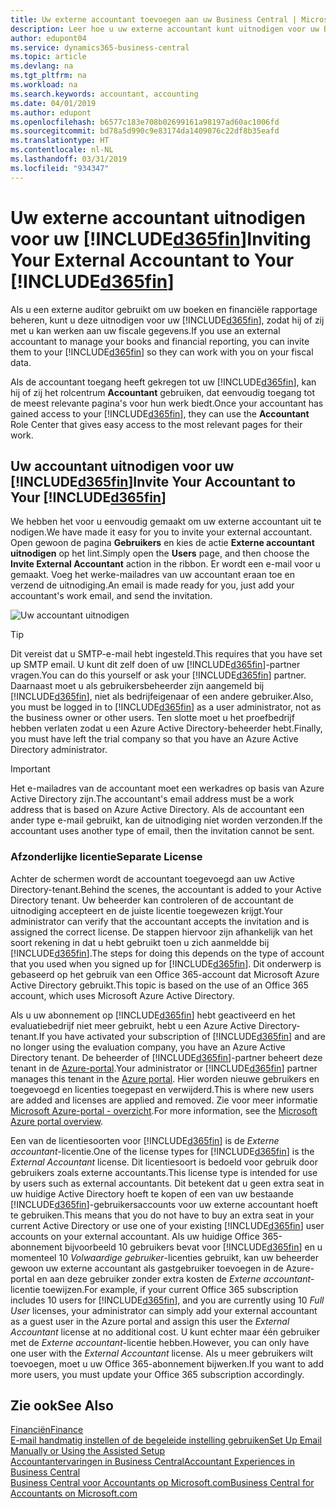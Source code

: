 ```yaml
---
title: Uw externe accountant toevoegen aan uw Business Central | Microsoft Docs
description: Leer hoe u uw externe accountant kunt uitnodigen voor uw Business Central.
author: edupont04
ms.service: dynamics365-business-central
ms.topic: article
ms.devlang: na
ms.tgt_pltfrm: na
ms.workload: na
ms.search.keywords: accountant, accounting
ms.date: 04/01/2019
ms.author: edupont
ms.openlocfilehash: b6577c183e708b02699161a98197ad60ac1006fd
ms.sourcegitcommit: bd78a5d990c9e83174da1409076c22df8b35eafd
ms.translationtype: HT
ms.contentlocale: nl-NL
ms.lasthandoff: 03/31/2019
ms.locfileid: "934347"
---
```

# <a name="inviting-your-external-accountant-to-your-included365finincludesd365finmdmd"></a><span data-ttu-id="05b05-103">Uw externe accountant uitnodigen voor uw [!INCLUDE[d365fin](includes/d365fin_md.md)]</span><span class="sxs-lookup"><span data-stu-id="05b05-103">Inviting Your External Accountant to Your [!INCLUDE[d365fin](includes/d365fin_md.md)]</span></span>
<span data-ttu-id="05b05-104">Als u een externe auditor gebruikt om uw boeken en financiële rapportage beheren, kunt u deze uitnodigen voor uw [!INCLUDE[d365fin](includes/d365fin_md.md)], zodat hij of zij met u kan werken aan uw fiscale gegevens.</span><span class="sxs-lookup"><span data-stu-id="05b05-104">If you use an external accountant to manage your books and financial reporting, you can invite them to your [!INCLUDE[d365fin](includes/d365fin_md.md)] so they can work with you on your fiscal data.</span></span>

<span data-ttu-id="05b05-105">Als de accountant toegang heeft gekregen tot uw [!INCLUDE[d365fin](includes/d365fin_md.md)], kan hij of zij het rolcentrum **Accountant** gebruiken, dat eenvoudig toegang tot de meest relevante pagina's voor hun werk biedt.</span><span class="sxs-lookup"><span data-stu-id="05b05-105">Once your accountant has gained access to your [!INCLUDE[d365fin](includes/d365fin_md.md)], they can use the **Accountant** Role Center that gives easy access to the most relevant pages for their work.</span></span>  

## <a name="invite-your-accountant-to-your-included365finincludesd365finmdmd"></a><span data-ttu-id="05b05-106">Uw accountant uitnodigen voor uw [!INCLUDE[d365fin](includes/d365fin_md.md)]</span><span class="sxs-lookup"><span data-stu-id="05b05-106">Invite Your Accountant to Your [!INCLUDE[d365fin](includes/d365fin_md.md)]</span></span>

<span data-ttu-id="05b05-107">We hebben het voor u eenvoudig gemaakt om uw externe accountant uit te nodigen.</span><span class="sxs-lookup"><span data-stu-id="05b05-107">We have made it easy for you to invite your external accountant.</span></span> <span data-ttu-id="05b05-108">Open gewoon de pagina **Gebruikers** en kies de actie **Externe accountant uitnodigen** op het lint.</span><span class="sxs-lookup"><span data-stu-id="05b05-108">Simply open the **Users** page, and then choose the **Invite External Accountant** action in the ribbon.</span></span> <span data-ttu-id="05b05-109">Er wordt een e-mail voor u gemaakt. Voeg het werke-mailadres van uw accountant eraan toe en verzend de uitnodiging.</span><span class="sxs-lookup"><span data-stu-id="05b05-109">An email is made ready for you, just add your accountant's work email, and send the invitation.</span></span>  

![Uw accountant uitnodigen](./media/finance-invite-accountant/invite-accountant.png)

> [!TIP]  
>  <span data-ttu-id="05b05-111">Dit vereist dat u SMTP-e-mail hebt ingesteld.</span><span class="sxs-lookup"><span data-stu-id="05b05-111">This requires that you have set up SMTP email.</span></span> <span data-ttu-id="05b05-112">U kunt dit zelf doen of uw [!INCLUDE[d365fin](includes/d365fin_md.md)]-partner vragen.</span><span class="sxs-lookup"><span data-stu-id="05b05-112">You can do this yourself or ask your [!INCLUDE[d365fin](includes/d365fin_md.md)] partner.</span></span> <span data-ttu-id="05b05-113">Daarnaast moet u als gebruikersbeheerder zijn aangemeld bij [!INCLUDE[d365fin](includes/d365fin_md.md)], niet als bedrijfeigenaar of een andere gebruiker.</span><span class="sxs-lookup"><span data-stu-id="05b05-113">Also, you must be logged in to [!INCLUDE[d365fin](includes/d365fin_md.md)] as a user administrator, not as the business owner or other users.</span></span> <span data-ttu-id="05b05-114">Ten slotte moet u het proefbedrijf hebben verlaten zodat u een Azure Active Directory-beheerder hebt.</span><span class="sxs-lookup"><span data-stu-id="05b05-114">Finally, you must have left the trial company so that you have an Azure Active Directory administrator.</span></span>  

> [!IMPORTANT]  
> <span data-ttu-id="05b05-115">Het e-mailadres van de accountant moet een werkadres op basis van Azure Active Directory zijn.</span><span class="sxs-lookup"><span data-stu-id="05b05-115">The accountant's email address must be a work address that is based on Azure Active Directory.</span></span> <span data-ttu-id="05b05-116">Als de accountant een ander type e-mail gebruikt, kan de uitnodiging niet worden verzonden.</span><span class="sxs-lookup"><span data-stu-id="05b05-116">If the accountant uses another type of email, then the invitation cannot be sent.</span></span>  

### <a name="separate-license"></a><span data-ttu-id="05b05-117">Afzonderlijke licentie</span><span class="sxs-lookup"><span data-stu-id="05b05-117">Separate License</span></span>
<span data-ttu-id="05b05-118">Achter de schermen wordt de accountant toegevoegd aan uw Active Directory-tenant.</span><span class="sxs-lookup"><span data-stu-id="05b05-118">Behind the scenes, the accountant is added to your Active Directory tenant.</span></span> <span data-ttu-id="05b05-119">Uw beheerder kan controleren of de accountant de uitnodiging accepteert en de juiste licentie toegewezen krijgt.</span><span class="sxs-lookup"><span data-stu-id="05b05-119">Your administrator can verify that the accountant accepts the invitation and is assigned the correct license.</span></span> <span data-ttu-id="05b05-120">De stappen hiervoor zijn afhankelijk van het soort rekening in dat u hebt gebruikt toen u zich aanmeldde bij [!INCLUDE[d365fin](includes/d365fin_md.md)].</span><span class="sxs-lookup"><span data-stu-id="05b05-120">The steps for doing this depends on the type of account that you used when you signed up for [!INCLUDE[d365fin](includes/d365fin_md.md)].</span></span> <span data-ttu-id="05b05-121">Dit onderwerp is gebaseerd op het gebruik van een Office 365-account dat Microsoft Azure Active Directory gebruikt.</span><span class="sxs-lookup"><span data-stu-id="05b05-121">This topic is based on the use of an Office 365 account, which uses Microsoft Azure Active Directory.</span></span>  

<span data-ttu-id="05b05-122">Als u uw abonnement op [!INCLUDE[d365fin](includes/d365fin_md.md)] hebt geactiveerd en het evaluatiebedrijf niet meer gebruikt, hebt u een Azure Active Directory-tenant.</span><span class="sxs-lookup"><span data-stu-id="05b05-122">If you have activated your subscription of [!INCLUDE[d365fin](includes/d365fin_md.md)] and are no longer using the evaluation company, you have an Azure Active Directory tenant.</span></span> <span data-ttu-id="05b05-123">De beheerder of [!INCLUDE[d365fin](includes/d365fin_md.md)]-partner beheert deze tenant in de [Azure-portal](https://portal.azure.com).</span><span class="sxs-lookup"><span data-stu-id="05b05-123">Your administrator or [!INCLUDE[d365fin](includes/d365fin_md.md)] partner manages this tenant in the [Azure portal](https://portal.azure.com).</span></span> <span data-ttu-id="05b05-124">Hier worden nieuwe gebruikers en toegevoegd en licenties toegepast en verwijderd.</span><span class="sxs-lookup"><span data-stu-id="05b05-124">This is where new users are added and licenses are applied and removed.</span></span> <span data-ttu-id="05b05-125">Zie voor meer informatie [Microsoft Azure-portal - overzicht](https://docs.microsoft.com/en-us/azure/azure-portal-overview).</span><span class="sxs-lookup"><span data-stu-id="05b05-125">For more information, see the [Microsoft Azure portal overview](https://docs.microsoft.com/en-us/azure/azure-portal-overview).</span></span>  

<span data-ttu-id="05b05-126">Een van de licentiesoorten voor [!INCLUDE[d365fin](includes/d365fin_md.md)] is de *Externe accountant*-licentie.</span><span class="sxs-lookup"><span data-stu-id="05b05-126">One of the license types for [!INCLUDE[d365fin](includes/d365fin_md.md)] is the *External Accountant* license.</span></span> <span data-ttu-id="05b05-127">Dit licentiesoort is bedoeld voor gebruik door gebruikers zoals externe accountants.</span><span class="sxs-lookup"><span data-stu-id="05b05-127">This license type is intended for use by users such as external accountants.</span></span> <span data-ttu-id="05b05-128">Dit betekent dat u geen extra seat in uw huidige Active Directory hoeft te kopen of een van uw bestaande [!INCLUDE[d365fin](includes/d365fin_md.md)]-gebruikersaccounts voor uw externe accountant hoeft te gebruiken.</span><span class="sxs-lookup"><span data-stu-id="05b05-128">This means that you do not have to buy an extra seat in your current Active Directory or use one of your existing [!INCLUDE[d365fin](includes/d365fin_md.md)] user accounts on your external accountant.</span></span> <span data-ttu-id="05b05-129">Als uw huidige Office 365-abonnement bijvoorbeeld 10 gebruikers bevat voor [!INCLUDE[d365fin](includes/d365fin_md.md)] en u momenteel 10 *Volwaardige gebruiker*-licenties gebruikt, kan uw beheerder gewoon uw externe accountant als gastgebruiker toevoegen in de Azure-portal en aan deze gebruiker zonder extra kosten de *Externe accountant*-licentie toewijzen.</span><span class="sxs-lookup"><span data-stu-id="05b05-129">For example, if your current Office 365 subscription includes 10 users for [!INCLUDE[d365fin](includes/d365fin_md.md)], and you are currently using 10 *Full User* licenses, your administrator can simply add your external accountant as a guest user in the Azure portal and assign this user the *External Accountant* license at no additional cost.</span></span> <span data-ttu-id="05b05-130">U kunt echter maar één gebruiker met de *Externe accountant*-licentie hebben.</span><span class="sxs-lookup"><span data-stu-id="05b05-130">However, you can only have one user with the *External Accountant* license.</span></span> <span data-ttu-id="05b05-131">Als u meer gebruikers wilt toevoegen, moet u uw Office 365-abonnement bijwerken.</span><span class="sxs-lookup"><span data-stu-id="05b05-131">If you want to add more users, you must update your Office 365 subscription accordingly.</span></span>  

## <a name="see-also"></a><span data-ttu-id="05b05-132">Zie ook</span><span class="sxs-lookup"><span data-stu-id="05b05-132">See Also</span></span>
[<span data-ttu-id="05b05-133">Financiën</span><span class="sxs-lookup"><span data-stu-id="05b05-133">Finance</span></span>](finance.md)  
[<span data-ttu-id="05b05-134">E-mail handmatig instellen of de begeleide instelling gebruiken</span><span class="sxs-lookup"><span data-stu-id="05b05-134">Set Up Email Manually or Using the Assisted Setup</span></span>](admin-how-setup-email.md)  
[<span data-ttu-id="05b05-135">Accountantervaringen in Business Central</span><span class="sxs-lookup"><span data-stu-id="05b05-135">Accountant Experiences in Business Central </span></span>](finance-accounting.md)  
[<span data-ttu-id="05b05-136">Business Central voor Accountants op Microsoft.com</span><span class="sxs-lookup"><span data-stu-id="05b05-136">Business Central for Accountants on Microsoft.com</span></span>](https://www.microsoft.com/en-us/dynamics365/financial-insights-for-accountants)  
